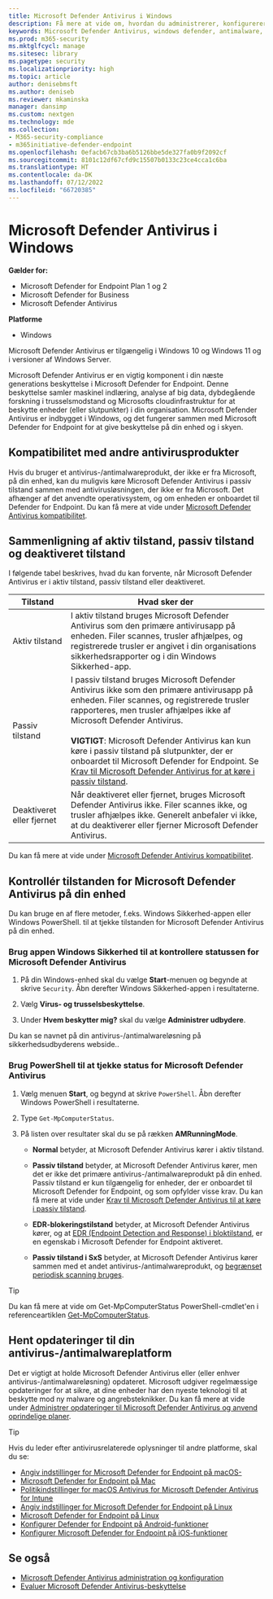 ```yaml
---
title: Microsoft Defender Antivirus i Windows
description: Få mere at vide om, hvordan du administrerer, konfigurerer og bruger Microsoft Defender Antivirus, indbygget antimalware og antivirusbeskyttelse.
keywords: Microsoft Defender Antivirus, windows defender, antimalware, scep, system center endpoint protection, system center configuration manager, virus, malware, trussel, registrering, beskyttelse, sikkerhed
ms.prod: m365-security
ms.mktglfcycl: manage
ms.sitesec: library
ms.pagetype: security
ms.localizationpriority: high
ms.topic: article
author: denisebmsft
ms.author: deniseb
ms.reviewer: mkaminska
manager: dansimp
ms.custom: nextgen
ms.technology: mde
ms.collection:
- M365-security-compliance
- m365initiative-defender-endpoint
ms.openlocfilehash: 0efacb67cb3ba6b5126bbe5de327fa0b9f2092cf
ms.sourcegitcommit: 8101c12df67cfd9c15507b0133c23ce4cca1c6ba
ms.translationtype: HT
ms.contentlocale: da-DK
ms.lasthandoff: 07/12/2022
ms.locfileid: "66720385"
---
```

# <a name="microsoft-defender-antivirus-in-windows"></a>Microsoft Defender Antivirus i Windows

**Gælder for:**

- Microsoft Defender for Endpoint Plan 1 og 2
- Microsoft Defender for Business
- Microsoft Defender Antivirus

**Platforme**
- Windows 

Microsoft Defender Antivirus er tilgængelig i Windows 10 og Windows 11 og i versioner af Windows Server.

Microsoft Defender Antivirus er en vigtig komponent i din næste generations beskyttelse i Microsoft Defender for Endpoint. Denne beskyttelse samler maskinel indlæring, analyse af big data, dybdegående forskning i trusselsmodstand og Microsofts cloudinfrastruktur for at beskytte enheder (eller slutpunkter) i din organisation. Microsoft Defender Antivirus er indbygget i Windows, og det fungerer sammen med Microsoft Defender for Endpoint for at give beskyttelse på din enhed og i skyen.

## <a name="compatibility-with-other-antivirus-products"></a>Kompatibilitet med andre antivirusprodukter

Hvis du bruger et antivirus-/antimalwareprodukt, der ikke er fra Microsoft, på din enhed, kan du muligvis køre Microsoft Defender Antivirus i passiv tilstand sammen med antivirusløsningen, der ikke er fra Microsoft. Det afhænger af det anvendte operativsystem, og om enheden er onboardet til Defender for Endpoint. Du kan få mere at vide under [Microsoft Defender Antivirus kompatibilitet](microsoft-defender-antivirus-compatibility.md).

## <a name="comparing-active-mode-passive-mode-and-disabled-mode"></a>Sammenligning af aktiv tilstand, passiv tilstand og deaktiveret tilstand

I følgende tabel beskrives, hvad du kan forvente, når Microsoft Defender Antivirus er i aktiv tilstand, passiv tilstand eller deaktiveret.

| Tilstand | Hvad sker der |
|---|---|
| Aktiv tilstand | I aktiv tilstand bruges Microsoft Defender Antivirus som den primære antivirusapp på enheden. Filer scannes, trusler afhjælpes, og registrerede trusler er angivet i din organisations sikkerhedsrapporter og i din Windows Sikkerhed-app. |
| Passiv tilstand | I passiv tilstand bruges Microsoft Defender Antivirus ikke som den primære antivirusapp på enheden. Filer scannes, og registrerede trusler rapporteres, men trusler afhjælpes ikke af Microsoft Defender Antivirus. <br/><br/> **VIGTIGT**: Microsoft Defender Antivirus kan kun køre i passiv tilstand på slutpunkter, der er onboardet til Microsoft Defender for Endpoint. Se [Krav til Microsoft Defender Antivirus for at køre i passiv tilstand](microsoft-defender-antivirus-compatibility.md#requirements-for-microsoft-defender-antivirus-to-run-in-passive-mode). |
| Deaktiveret eller fjernet | Når deaktiveret eller fjernet, bruges Microsoft Defender Antivirus ikke. Filer scannes ikke, og trusler afhjælpes ikke. Generelt anbefaler vi ikke, at du deaktiverer eller fjerner Microsoft Defender Antivirus. |

Du kan få mere at vide under [Microsoft Defender Antivirus kompatibilitet](microsoft-defender-antivirus-compatibility.md).

## <a name="check-the-state-of-microsoft-defender-antivirus-on-your-device"></a>Kontrollér tilstanden for Microsoft Defender Antivirus på din enhed

Du kan bruge en af flere metoder, f.eks. Windows Sikkerhed-appen eller Windows PowerShell. til at tjekke tilstanden for Microsoft Defender Antivirus på din enhed.

### <a name="use-the-windows-security-app-to-check-the-status-of-microsoft-defender-antivirus"></a>Brug appen Windows Sikkerhed til at kontrollere statussen for Microsoft Defender Antivirus

1. På din Windows-enhed skal du vælge **Start**-menuen og begynde at skrive `Security`. Åbn derefter Windows Sikkerhed-appen i resultaterne.

2. Vælg **Virus- og trusselsbeskyttelse**.

3. Under **Hvem beskytter mig?** skal du vælge **Administrer udbydere**.

Du kan se navnet på din antivirus-/antimalwareløsning på sikkerhedsudbyderens webside..

### <a name="use-powershell-to-check-the-status-of-microsoft-defender-antivirus"></a>Brug PowerShell til at tjekke status for Microsoft Defender Antivirus

1. Vælg menuen **Start**, og begynd at skrive `PowerShell`. Åbn derefter Windows PowerShell i resultaterne.

2. Type `Get-MpComputerStatus`.

3. På listen over resultater skal du se på rækken **AMRunningMode**.

   - **Normal** betyder, at Microsoft Defender Antivirus kører i aktiv tilstand.

   - **Passiv tilstand** betyder, at Microsoft Defender Antivirus kører, men det er ikke det primære antivirus-/antimalwareprodukt på din enhed. Passiv tilstand er kun tilgængelig for enheder, der er onboardet til Microsoft Defender for Endpoint, og som opfylder visse krav. Du kan få mere at vide under [Krav til Microsoft Defender Antivirus til at køre i passiv tilstand](microsoft-defender-antivirus-compatibility.md#requirements-for-microsoft-defender-antivirus-to-run-in-passive-mode).

   - **EDR-blokeringstilstand** betyder, at Microsoft Defender Antivirus kører, og at [EDR (Endpoint Detection and Response) i bloktilstand](edr-in-block-mode.md), er en egenskab i Microsoft Defender for Endpoint aktiveret.

   - **Passiv tilstand i SxS** betyder, at Microsoft Defender Antivirus kører sammen med et andet antivirus-/antimalwareprodukt, og [begrænset periodisk scanning bruges](limited-periodic-scanning-microsoft-defender-antivirus.md).

> [!TIP]
> Du kan få mere at vide om Get-MpComputerStatus PowerShell-cmdlet'en i referenceartiklen [Get-MpComputerStatus](/powershell/module/defender/get-mpcomputerstatus).

## <a name="get-your-antivirusantimalware-platform-updates"></a>Hent opdateringer til din antivirus-/antimalwareplatform

Det er vigtigt at holde Microsoft Defender Antivirus eller (eller enhver antivirus-/antimalwareløsning) opdateret. Microsoft udgiver regelmæssige opdateringer for at sikre, at dine enheder har den nyeste teknologi til at beskytte mod ny malware og angrebsteknikker. Du kan få mere at vide under [Administrer opdateringer til Microsoft Defender Antivirus og anvend oprindelige planer](manage-updates-baselines-microsoft-defender-antivirus.md).

> [!TIP]
> Hvis du leder efter antivirusrelaterede oplysninger til andre platforme, skal du se:
> - [Angiv indstillinger for Microsoft Defender for Endpoint på macOS-](mac-preferences.md)
> - [Microsoft Defender for Endpoint på Mac](microsoft-defender-endpoint-mac.md)
> - [Politikindstillinger for macOS Antivirus for Microsoft Defender Antivirus for Intune](/mem/intune/protect/antivirus-microsoft-defender-settings-macos)
> - [Angiv indstillinger for Microsoft Defender for Endpoint på Linux](linux-preferences.md)
> - [Microsoft Defender for Endpoint på Linux](microsoft-defender-endpoint-linux.md)
> - [Konfigurer Defender for Endpoint på Android-funktioner](android-configure.md)
> - [Konfigurer Microsoft Defender for Endpoint på iOS-funktioner](ios-configure-features.md)

## <a name="see-also"></a>Se også

- [Microsoft Defender Antivirus administration og konfiguration](configuration-management-reference-microsoft-defender-antivirus.md)
- [Evaluer Microsoft Defender Antivirus-beskyttelse](evaluate-microsoft-defender-antivirus.md)
